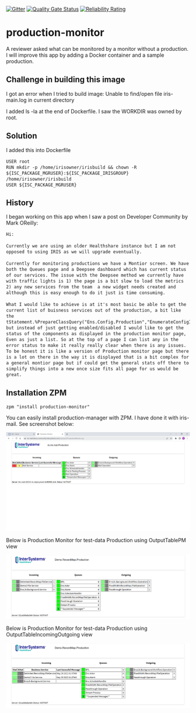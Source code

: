 [![Gitter](https://img.shields.io/badge/Available%20on-Intersystems%20Open%20Exchange-00b2a9.svg)](https://openexchange.intersystems.com/package/production-monitor)
 [![Quality Gate Status](https://community.objectscriptquality.com/api/project_badges/measure?project=intersystems_iris_community%2Fproduction-monitor&metric=alert_status)](https://community.objectscriptquality.com/dashboard?id=intersystems_iris_community%2Fproduction-monitor)
 [![Reliability Rating](https://community.objectscriptquality.com/api/project_badges/measure?project=intersystems_iris_community%2Fproduction-monitor&metric=reliability_rating)](https://community.objectscriptquality.com/dashboard?id=intersystems_iris_community%2Fproduction-monitor)
# production-monitor

A reviewer asked what can be monitored by a monitor without a production. I will improve this app by adding a Docker container and a sample production.

## Challenge in building this image

I got an error when I tried to build image:
Unable to find/open file iris-main.log in current directory

I added ls -la at the end of Dockerfile. I saw the WORKDIR was owned by root.

## Solution

I added this into Dockerfile
```
USER root
RUN mkdir -p /home/irisowner/irisbuild && chown -R ${ISC_PACKAGE_MGRUSER}:${ISC_PACKAGE_IRISGROUP} /home/irisowner/irisbuild
USER ${ISC_PACKAGE_MGRUSER}
```

## History

I began working on this app when I saw a post on Developer Community by Mark OReilly:

```
Hi:

Currently we are using an older Healthshare instance but I am not opposed to using IRIS as we will upgrade eventually. 

Currently for monitoring productions we have a Montior screen. We have both the Queues page and a Deepsee dashboard which has current status of our services. The issue with the Deepsee method we currently have with traffic lights is 1) the page is a bit slow to load the metrics 2) any new services from the team  a new widget needs created and although this is easy enough to do it just is time consuming. 

What I would like to achieve is at it's most basic be able to get the current list of buisness services out of the production, a bit like the tStatement.%PrepareClassQuery("Ens.Config.Production","EnumerateConfigItems") but instead of just getting enabled/disabled I would like to get the status of the components as displayed in the production monitor page, Even as just a list. So at the top of a page I can list any in the error status to make it really really clear when there is any issues. To be honest it is like a version of Production monitor page but there is a lot on there in the way it is displayed that is a bit complex for a general montior page but if could get the general stats off there to simplify things into a new once size fits all page for us would be great. 
```

## Installation ZPM

```
zpm "install production-monitor"
```

You can easily install production-manager with ZPM. I have done it with iris-mail. See screenshot below:

![screenshot](https://github.com/oliverwilms/bilder/blob/main/mail_productionMonitor.png)

Below is Production Monitor for test-data Production using OutputTablePM view

![screenshot](https://github.com/oliverwilms/bilder/blob/main/OutputTablePM.png)

Below is Production Monitor for test-data Production using OutputTableIncomingOutgoing view

![screenshot](https://github.com/oliverwilms/bilder/blob/main/OutputTableIncomingOutgoing.png)
